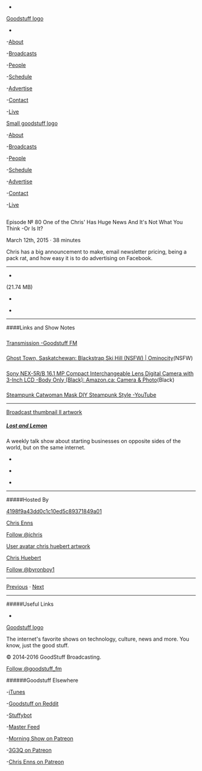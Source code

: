 

-
[Goodstuff logo](http://www.goodstuff.fm/)[](/assets/goodstuff_logo-17c1fe6f378352de5d7345f76152130b.svg)

-


-[About](/about)

-[Broadcasts](/broadcasts)

-[People](/people)

-[Schedule](/schedule)

-[Advertise](/advertise)

-[Contact](/contact)

-[Live](/live)


[Small goodstuff logo](http://www.goodstuff.fm/)[](/assets/small_goodstuff_logo-bf032e72b9ec41494f4d90905f1ad619.svg)


-[About](/about)

-[Broadcasts](/broadcasts)

-[People](/people)

-[Schedule](/schedule)

-[Advertise](/advertise)

-[Contact](/contact)

-[Live](/live)


##
Episode № 80
One of the Chris' Has Huge News And It's Not What You Think -Or Is It?


March 12th, 2015
·
38
minutes


Chris has a big announcement to make, email newsletter pricing, being a pack rat, and how easy it is to do advertising on Facebook.


------------------------------


-
[](http://podcasts-1.feedpress.co/10591/ll-80.mp3)(21.74 MB)

-
[](http://twitter.com/intent/tweet?text=Lost%20and%20Lemon%20%E2%84%96%2080%20on%20@goodstuff_fm%20-%20http://goodstuff.fm/ll/80)

-
[](http://www.facebook.com/sharer/sharer.php?u=http://goodstuff.fm/ll/80)


------------------------------


####Links and Show Notes

#####
[Transmission -Goodstuff FM](http://goodstuff.fm/transmission)


#####
[Ghost Town, Saskatchewan: Blackstrap Ski Hill (NSFW) | Ominocity](http://www.ominocity.com/2015/03/11/ghost-town-saskatchewan-blackstrap-ski-hill-nsfw/)(NSFW)


#####
[Sony NEX-5R/B 16.1 MP Compact Interchangeable Lens Digital Camera with 3-Inch LCD -Body Only (Black): Amazon.ca: Camera & Photo](http://www.amazon.ca/Sony-NEX-5R-Compact-Interchangeable-Digital/dp/B0090QXG0G)(Black)


#####
[Steampunk Catwoman Mask DIY Steampunk Style -YouTube](https://www.youtube.com/watch?v=Bllcta9vNNM)


------------------------------


[Broadcast thumbnail ll artwork](/ll)[](https://goodstuffs3.s3.amazonaws.com/uploads/broadcast/image/26/broadcast_thumbnail_ll_artwork.png)

##### [Lost and Lemon](/ll)


A weekly talk show about starting businesses on opposite sides of the world, but on the same internet.

-
[](https://itunes.apple.com/ca/podcast/lost-lemon-brothers-in-business/id467564174?mt=2)

-
[](http://feeds.goodstuff.fm/ll)

-
[](mailto:chris@goodstuff.fm?cc=sponsorship%40goodstuff.fm&subject=%5BGoodStuff%20FM%5D%20Sponsorship%20Inquiry%20for%20Lost%20and%20Lemon)


------------------------------


#####Hosted By


[4198f9a43dd0c1c10ed5c89371849a01](/people/chris-enns)[](http://gravatar.com/avatar/4198f9a43dd0c1c10ed5c89371849a01.png?s=300&r=pg)

[Chris Enns](/people/chris-enns)


[Follow @ichris](https://twitter.com/ichris)


[User avatar chris huebert artwork](/people/chris-huebert)[](https://goodstuffs3.s3.amazonaws.com/uploads/user/avatar/41/user_avatar_chris-huebert_artwork.png)

[Chris Huebert](/people/chris-huebert)


[Follow @byronboy1](https://twitter.com/byronboy1)


------------------------------


[Previous](/ll/79)
·
[Next](/ll/81)


------------------------------


#####Useful Links

-
[](mailto:chris@goodstuff.fm?subject=%5BGoodstuff%20FM%5D%20Feedback%20for%20Lost%20and%20Lemon)


[Goodstuff logo](http://www.goodstuff.fm/)[](/assets/goodstuff_logo-17c1fe6f378352de5d7345f76152130b.svg)


The internet's favorite shows on technology, culture, news and more. You know, just the good stuff.


© 2014‐2016 GoodStuff Broadcasting.

[Follow @goodstuff_fm](https://twitter.com/goodstufffm)


######Goodstuff Elsewhere

-[iTunes](https://itunes.apple.com/us/artist/goodstuff-fm/id843385597?mt=2)

-[Goodstuff on Reddit](https://www.reddit.com/r/Goodstuff_fm/)

-[Stuffybot](http://stuffybot.goodstuff.fm)

-[Master Feed](/master/feed)

-[Morning Show on Patreon](https://www.patreon.com/morningshow)

-[3G3Q on Patreon](https://www.patreon.com/3g3q)

-[Chris Enns on Patreon](https://www.patreon.com/ichris)
